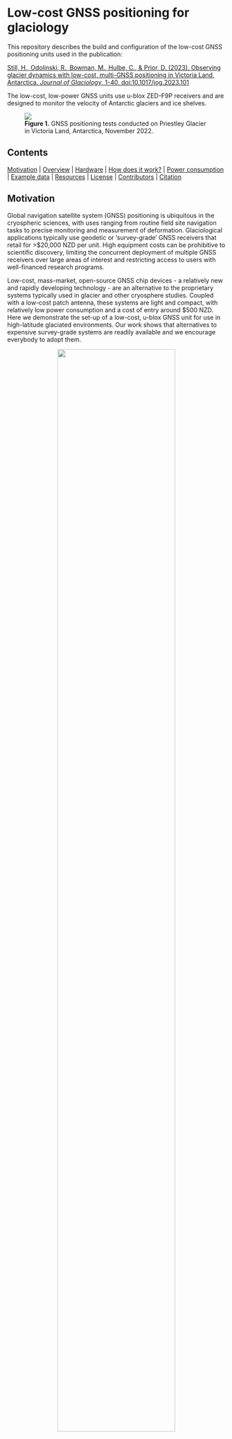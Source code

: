 # Low-cost GNSS positioning for glaciology

This repository describes the build and configuration of the low-cost GNSS positioning units used in the publication:

[Still, H., Odolinski, R., Bowman, M., Hulbe, C., & Prior, D. (2023). Observing glacier dynamics with low-cost, multi-GNSS positioning in Victoria Land, Antarctica. _Journal of Glaciology_, 1-40. doi:10.1017/jog.2023.101](https://doi.org/10.1017/jog.2023.101)

The low-cost, low-power GNSS units use u-blox ZED-F9P receivers and are designed to monitor the velocity of Antarctic glaciers and ice shelves. 


<!---![Priestley Glacier, Victoria Land, Antarctica](/Documentation/Images/DSC_0474_crop.jpeg)--->


<figure>
<img src="/Documentation/Images/DSC_0474_crop.jpeg">
<figcaption>
<b>Figure 1.</b> GNSS positioning tests conducted on Priestley Glacier in Victoria Land, Antarctica, November 2022.
</figcaption>
</figure>

## Contents
[Motivation](#motivation) | [Overview](#overview) | [Hardware](#hardware) | [How does it work?](#setup) | [Power consumption](#power) | [Example data](#example) | [Resources](#resources) | [License](#license) | [Contributors](#contributor) | [Citation](#citation)  

<a name="motivation"></a>
## Motivation

Global navigation satellite system (GNSS) positioning is ubiquitous in the cryospheric sciences, with uses ranging from routine field site navigation tasks to precise monitoring and measurement of deformation. Glaciological applications typically use geodetic or ‘survey-grade’ GNSS receivers that retail for >$20,000 NZD per unit. High equipment costs can be prohibitive to scientific discovery, limiting the concurrent deployment of multiple GNSS receivers over large areas of interest and restricting access to users with well-financed research programs.

 Low-cost, mass-market, open-source GNSS chip devices - a relatively new and rapidly developing technology - are an alternative to the proprietary systems typically used in glacier and other cryosphere studies. Coupled with a low-cost patch antenna, these systems are light and compact, with relatively low power consumption and a cost of entry around $500 NZD.  Here we demonstrate the set-up of a low-cost, u-blox GNSS unit for use in high-latitude glaciated environments. Our work shows that alternatives to expensive survey-grade systems are readily available and we encourage everybody to adopt them.   

 <figure>
<p align="center">
<img src="/Documentation/Images/cost_overview.png" style="width:80%">
</p>
<!---<figcaption>
 <strong>Figure 2.</strong> U-blox ZED-F9P receiver board.
</figcaption>--->
</figure>


<a name="overview"></a>
## Summary of the low-cost GNSS system

- Each low-cost, low-power GNSS installation includes a receiver, antenna, data logger and power source (12 V battery and solar panel). 

- Key components include a [u-blox ZED-F9P GNSS receiver module](https://www.u-blox.com/en/product/zed-f9p-module) and [u-blox patch antenna](https://www.u-blox.com/en/product/ann-mb-series).     

- The [u-blox ZED-F9P GNSS receiver module](https://www.u-blox.com/en/product/zed-f9p-module) is capable of receiving multi-GNSS signals: GPS (L1/L2), GLONASS (L1/L2), Galileo (E1/E5b), Beidou (B1/B2), and QZSS (L1/L2) systems and frequencies. 

- The receiver is configured to log multi-GNSS, dual frequency observations at 1 Hz.  RXM-RAWX messages (raw carrier phase, pseudorange, Doppler and signal quality information) and RXM-SFRBX messages (broadcast navigation data) are enabled and the raw binary u-blox files are stored with an Arduino data logger to micro SD card.

- The low-cost u-blox receiver + patch antenna system consumes <50% less power than survey-grade alternatives (e.g., Trimble NetR9 and R10 systems).

- **Our experiments show that the precision of the low-cost system is comparable to survey-grade alternatives [(Still et al., 2023)](/Paper/LowCostGNSSpaper.pdf)**

<figure>
<p align="center">
<img src="/Documentation/Images/static_GNSS_experiment.png" style="width:80%">
</p>
<figcaption>
<b>Figure 3.</b> A stationary comparison between low-cost (u-blox ZED-F9P) and survey-grade (Trimble R10) systems conducted in Terra Nova Bay, Antarctica.
</figcaption>
</figure>

<a name="hardware"></a>
## Hardware 


<figure>
<p align="center">
<img src="/Documentation/Images/ublox_fix.jpg" style="width:50%">
</p>
<figcaption>
 <strong>Figure 4.</strong> <a href="https://gnss.store/zed-f9p-gnss-modules/99-13-elt0087.html#/27-add_antenna-without_antenna">U-blox ZED-F9P receiver  and <a href="https://www.adafruit.com/product/2796">Adafruit Feather M0 Adalogger.</a> 
</figcaption>
</figure>



### Key components

- [U-blox ZED-F9P receiver board](https://www.u-blox.com/en/product/zed-f9p-module)
- [U-blox ANN-MB multiband patch antenna](https://www.u-blox.com/en/product/ann-mb-series)
- [Adafruit Feather M0 Adalogger](https://www.adafruit.com/product/2796) 

<!---!
### Table 1. Components to build a low-cost GNSS unit.

| Component                                                                                      | Description              | Serial number     | Cost (EUR)  |
|------------------------------------------------------------------------------------------------|--------------------------|-------------------|-------------|
| [U-blox ZED-F9P receiver board](/Documentation/Manuals/ZED-F9P-04B_DataSheet_UBX-21044850.pdf) | GNSS receiver            |  x                | 209.99      |
| [U-blox ANN-MB patch antenna](https://www.u-blox.com/en/product/ann-mb-series)                 | Multi-band GNSS antenna  |  x                | 60 USD      |
| [Eltehs surveying antenna](https://gnss.store/gnss-rtk-multiband-antennas/140-elt0123.html)    | Alternative GNSS antenna |  x                | 180.99      |
| [Adafruit Feather M0 Adalogger](https://www.adafruit.com/product/2796)                         | Data logger              |  x                | 19.95 USD   |
| [FeatherWing Proto Board](https://www.adafruit.com/product/2884)                               | x                        |  x                | 4.95 USD    |
--->


A detailed list of components is provided [here](/Hardware). 

<a name="setup"></a>
## How does it work?

### Configure the GNSS receiver

1. Configure the u-blox receiver with a [CONFIG.txt](/Software/Ublox-ZED-F9P-configuration/priestley_glacier.txt) file. We use the freely-available software [u-center](https://www.u-blox.com/en/product/u-center) to generate the CONFIG.txt file and write the configuration to the receiver.

2. In this case, we enable the u-blox receiver to log RXM-RAWX messages (raw carrier phase, pseudorange, Doppler and signal quality information) and RXM-SFRBX messages (broadcast navigation data) for the satellite constellations visible in the Ross Sea region of Antarctica:
   - GPS L1/L2, GLONASS (L1/L2), Galileo (E1/E5b), Beidou (B1/B2), and QZSS (L1/L2)

3. The u-blox ZED-F9P receivers tested in this project use the firmware version 1.32 (May, 2022) which can be downloaded from [here](https://www.u-blox.com/en/product-resources?query=ZED-F9P%2520HPG%25201.32%2520firmware&file_category=Firmware%2520Update&legacy=Current) and installed with [u-center](https://www.u-blox.com/en/product/u-center). Our configuration file is specific to this firmware version.     

### Data logging

1. The data-logger includes an [Arduino microcontroller Adafruit Feather Cortex M0 Adalogger (SAMD21 chip)](https://www.adafruit.com/product/2796), logging to a 32 GB micro-SD card.  A helpful overview is available [here:](https://learn.adafruit.com/adafruit-feather-m0-adalogger/)
<!---!
Components include a Cortex-M0+ microcontroller and a micro-SD card port.
--->

2. The data-logging system uses the [SparkFun u-blox GNSS Arduino Library](https://github.com/sparkfun/SparkFun_u-blox_GNSS_Arduino_Library) and is inspired by [data logging example 3](https://github.com/sparkfun/SparkFun_u-blox_GNSS_Arduino_Library/tree/main/examples/Example3_GetPosition) by Paul Clark.

3. The Arduino data-logging code is included the software directory. Further details can be found at https://github.com/HamishB/uBlox_PPP_logger



### File formats

1. Raw GNSS data is logged in the proprietary u-blox .ubx file format. 

1. U-blox data streams can be converted to standard RINEX 3.03 (Receiver Independent Exchange) format using [open-source RTKLIB tools](https://www.rtklib.com/). 

1. We prefer to use [RTKLIB tools](https://www.rtklib.com/) to post-process our GNSS datasets for flexibility in parameter settings and positioning method (e.g., single-baseline kinematic positioning or PPP). For simple and fast results, use the [CSRS-PPP service](https://webapp.csrs-scrs.nrcan-rncan.gc.ca/geod/tools-outils/ppp.php).

<a name="power"></a>
## Power consumption

The low-cost GNSS units are powered by two 10 W, 12 V solar panels and a 12 V, 18 A h SLA battery. The rate of power consumption is <50% lower than for survey-grade alternatives (0.57 W for the u-blox ZED-F9P module + patch antenna + Arduino Cortex M0 logger, versus 1.25 W for a Trimble R10 system, and 3.67~W for a Trimble NetR9 system).


<a name="example"></a>
## Example data:

We installed four u-blox and two Trimble GNSS stations along the left shear margin of Priestley Glacier, Antarctica, in November 2022. Our objective was to monitor tidally-modulated 3D ice motion with centimetre-level precision.


<figure>
<p align="center">
<img src="/Documentation/Images/dynamic_GNSS_experiment.png" style="width:80%">
</p>
<figcaption>
<b>Figure 5.</b> Along- and across-flow ice displacement (coloured line) and velocity (black line) measured by u-blox (Ub1) and Trimble (Tr1) stations installed on Priestley Glacier. The tide prediction is from the <a href="https://github.com/EarthAndSpaceResearch/TMD_Matlab_Toolbox_v2.5">CATS2008 tide model.</a> 
</figcaption>
</figure>


<figure>
<p align="center">
</br>
<img src="/Documentation/Images/place_map.png" style="width:60%">
</p>
<figcaption>
<b>Figure 6.</b> GNSS stations installed on Priestley Glacier. 
</figcaption>
</figure>
</br>

<a name="resources"></a>
## Resources

- [u-center GNSS evaluation software](https://www.u-blox.com/en/product/u-center) is used to configure u-blox receivers.

- [u-blox ZED-F9P GNSS receivers](https://www.u-blox.com/en/product/zed-f9p-module)

- [RTKLIB](https://www.rtklib.com/) is an open-source software library for GNSS data processing. 



<a name="license"></a>
## License

This project is released under the [MIT License](opensource.org/license/mit/).


<a name="contributor"></a>
## Contributor information

- :artificial_satellite: Holly Still is a PhD candidate at the School of Surveying, University of Otago, New Zealand. Email: holly.still@postgrad.otago.ac.nz

- :artificial_satellite: Hamish Bowman is a Computing and Numerical Simulation Technician at the University of Otago, New Zealand.


<a name="citation"></a>
## Citation

The _Journal of Glaciology_ paper can be acknowledged with the following citation:

- Still, H., Odolinski, R., Bowman, M., Hulbe, C., & Prior, D. (2023). Observing glacier dynamics with low-cost, multi-GNSS positioning in Victoria Land, Antarctica. Journal of Glaciology, 1-40. doi:10.1017/jog.2023.101

```
@article{still_odolinski_bowman_hulbe_prior_2023, 
  title={Observing glacier dynamics with low-cost, multi-GNSS positioning in Victoria Land, Antarctica}, 
  DOI={10.1017/jog.2023.101}, 
  journal={Journal of Glaciology}, 
  publisher={Cambridge University Press}, 
  author={Still, Holly and Odolinski, Robert and Bowman, M. Hamish and Hulbe, Christina and Prior, David J.}, 
  year={2023}, 
  pages={1–40}}
```

<figure>
<img src="/Documentation/Images/DSC_0319.jpg">
<figcaption>
<b>Figure 7.</b> A frozen meltwater pond on Priestley Glacier, November 2022.
</figcaption>
</figure>
